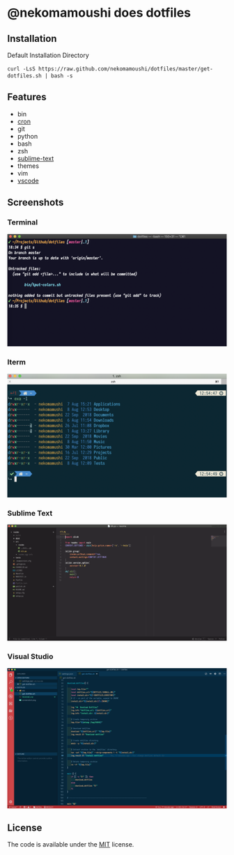 # @nekomamoushi does dotfiles

## Installation

Default Installation Directory

```
curl -LsS https://raw.github.com/nekomamoushi/dotfiles/master/get-dotfiles.sh | bash -s
```

## Features

- bin
- [cron](etc/cron/README.md)
- git
- python
- bash
- zsh
- [sublime-text](etc/sublime/README.md)
- themes
- vim
- [vscode](etc/vscode/README.md)

## Screenshots

### Terminal

![Screenshot](screenshots/terminal.png)

### Iterm

![Screenshot](screenshots/iterm.png)

### Sublime Text

![Screenshot](screenshots/sublime.png)

### Visual Studio

![Screenshot](screenshots/vscode.png)

## License

The code is available under the [MIT](LICENSE) license.
